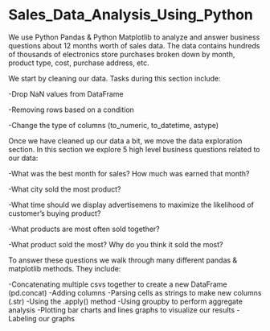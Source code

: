 # Sales_Data_Analysis_Using_Python

We use Python Pandas & Python Matplotlib to analyze and answer business questions about 12 months worth of sales data. The data contains hundreds of thousands of electronics store purchases broken down by month, product type, cost, purchase address, etc.

We start by cleaning our data. Tasks during this section include:

-Drop NaN values from DataFrame

-Removing rows based on a condition

-Change the type of columns (to_numeric, to_datetime, astype)

Once we have cleaned up our data a bit, we move the data exploration section. In this section we explore 5 high level business questions related to our data:

-What was the best month for sales? How much was earned that month?

-What city sold the most product?

-What time should we display advertisemens to maximize the likelihood of customer’s buying product?

-What products are most often sold together?

-What product sold the most? Why do you think it sold the most?


To answer these questions we walk through many different pandas & matplotlib methods. They include:

-Concatenating multiple csvs together to create a new DataFrame (pd.concat)
-Adding columns
-Parsing cells as strings to make new columns (.str)
-Using the .apply() method
-Using groupby to perform aggregate analysis
-Plotting bar charts and lines graphs to visualize our results
-Labeling our graphs

